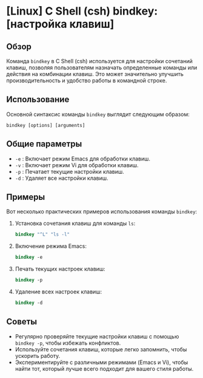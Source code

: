 # [Linux] C Shell (csh) bindkey: [настройка клавиш]

## Обзор
Команда `bindkey` в C Shell (csh) используется для настройки сочетаний клавиш, позволяя пользователям назначать определенные команды или действия на комбинации клавиш. Это может значительно улучшить производительность и удобство работы в командной строке.

## Использование
Основной синтаксис команды `bindkey` выглядит следующим образом:

```
bindkey [options] [arguments]
```

## Общие параметры
- `-e` : Включает режим Emacs для обработки клавиш.
- `-v` : Включает режим Vi для обработки клавиш.
- `-p` : Печатает текущие настройки клавиш.
- `-d` : Удаляет все настройки клавиш.

## Примеры
Вот несколько практических примеров использования команды `bindkey`:

1. Установка сочетания клавиш для команды `ls`:
   ```csh
   bindkey "^L" "ls -l"
   ```

2. Включение режима Emacs:
   ```csh
   bindkey -e
   ```

3. Печать текущих настроек клавиш:
   ```csh
   bindkey -p
   ```

4. Удаление всех настроек клавиш:
   ```csh
   bindkey -d
   ```

## Советы
- Регулярно проверяйте текущие настройки клавиш с помощью `bindkey -p`, чтобы избежать конфликтов.
- Используйте сочетания клавиш, которые легко запомнить, чтобы ускорить работу.
- Экспериментируйте с различными режимами (Emacs и Vi), чтобы найти тот, который лучше всего подходит для вашего стиля работы.